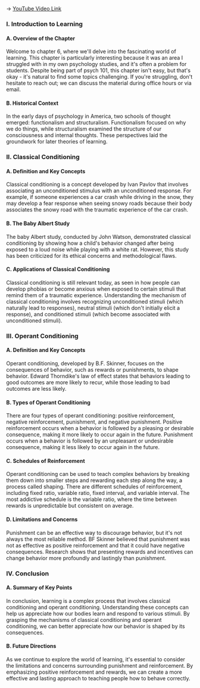 -> [YouTube Video Link](https://www.youtube.com/watch?v=uD9wTVAwTwo&list=PLWoagukcejEx2ekCL_IH8oE0tSwwYvvtJ&index=6&pp=iAQB)

### I. Introduction to Learning
#### A. Overview of the Chapter

Welcome to chapter 6, where we'll delve into the fascinating world of learning. This chapter is particularly interesting because it was an area I struggled with in my own psychology studies, and it's often a problem for students. Despite being part of psych 101, this chapter isn't easy, but that's okay - it's natural to find some topics challenging. If you're struggling, don't hesitate to reach out; we can discuss the material during office hours or via email.

#### B. Historical Context

In the early days of psychology in America, two schools of thought emerged: functionalism and structuralism. Functionalism focused on why we do things, while structuralism examined the structure of our consciousness and internal thoughts. These perspectives laid the groundwork for later theories of learning.

### II. Classical Conditioning
#### A. Definition and Key Concepts

Classical conditioning is a concept developed by Ivan Pavlov that involves associating an unconditioned stimulus with an unconditioned response. For example, if someone experiences a car crash while driving in the snow, they may develop a fear response when seeing snowy roads because their body associates the snowy road with the traumatic experience of the car crash.

#### B. The Baby Albert Study

The baby Albert study, conducted by John Watson, demonstrated classical conditioning by showing how a child's behavior changed after being exposed to a loud noise while playing with a white rat. However, this study has been criticized for its ethical concerns and methodological flaws.

#### C. Applications of Classical Conditioning

Classical conditioning is still relevant today, as seen in how people can develop phobias or become anxious when exposed to certain stimuli that remind them of a traumatic experience. Understanding the mechanism of classical conditioning involves recognizing unconditioned stimuli (which naturally lead to responses), neutral stimuli (which don't initially elicit a response), and conditioned stimuli (which become associated with unconditioned stimuli).

### III. Operant Conditioning
#### A. Definition and Key Concepts

Operant conditioning, developed by B.F. Skinner, focuses on the consequences of behavior, such as rewards or punishments, to shape behavior. Edward Thorndike's law of effect states that behaviors leading to good outcomes are more likely to recur, while those leading to bad outcomes are less likely.

#### B. Types of Operant Conditioning

There are four types of operant conditioning: positive reinforcement, negative reinforcement, punishment, and negative punishment. Positive reinforcement occurs when a behavior is followed by a pleasing or desirable consequence, making it more likely to occur again in the future. Punishment occurs when a behavior is followed by an unpleasant or undesirable consequence, making it less likely to occur again in the future.

#### C. Schedules of Reinforcement

Operant conditioning can be used to teach complex behaviors by breaking them down into smaller steps and rewarding each step along the way, a process called shaping. There are different schedules of reinforcement, including fixed ratio, variable ratio, fixed interval, and variable interval. The most addictive schedule is the variable ratio, where the time between rewards is unpredictable but consistent on average.

#### D. Limitations and Concerns

Punishment can be an effective way to discourage behavior, but it's not always the most reliable method. BF Skinner believed that punishment was not as effective as positive reinforcement and that it could have negative consequences. Research shows that presenting rewards and incentives can change behavior more profoundly and lastingly than punishment.

### IV. Conclusion
#### A. Summary of Key Points

In conclusion, learning is a complex process that involves classical conditioning and operant conditioning. Understanding these concepts can help us appreciate how our bodies learn and respond to various stimuli. By grasping the mechanisms of classical conditioning and operant conditioning, we can better appreciate how our behavior is shaped by its consequences.

#### B. Future Directions

As we continue to explore the world of learning, it's essential to consider the limitations and concerns surrounding punishment and reinforcement. By emphasizing positive reinforcement and rewards, we can create a more effective and lasting approach to teaching people how to behave correctly.